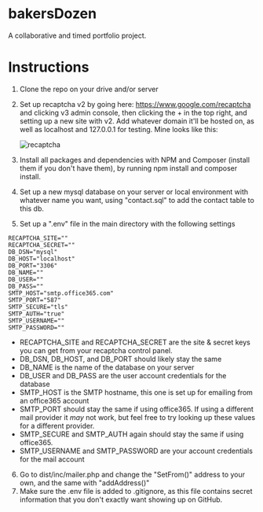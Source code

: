 # bakersDozen
A collaborative and timed portfolio project.

# Instructions
1) Clone the repo on your drive and/or server
2) Set up recaptcha v2 by going here: https://www.google.com/recaptcha and clicking v3 admin console, then clicking the + in the top right, and setting up a new site with v2.
   Add whatever domain it'll be hosted on, as well as localhost and 127.0.0.1 for testing. Mine looks like this:
   
   ![recaptcha](https://i.imgur.com/PSo3boq.png)
3) Install all packages and dependencies with NPM and Composer (install them if you don't have them), by running npm install and composer install.
4) Set up a new mysql database on your server or local environment with whatever name you want, using "contact.sql" to add the contact table to this db.
5) Set up a ".env" file in the main directory with the following settings

```
RECAPTCHA_SITE=""
RECAPTCHA_SECRET=""
DB_DSN="mysql"
DB_HOST="localhost"
DB_PORT="3306"
DB_NAME=""
DB_USER=""
DB_PASS=""
SMTP_HOST="smtp.office365.com"
SMTP_PORT="587"
SMTP_SECURE="tls"
SMTP_AUTH="true"
SMTP_USERNAME=""
SMTP_PASSWORD=""
```

  - RECAPTCHA_SITE and RECAPTCHA_SECRET are the site & secret keys you can get from your recaptcha control panel.
  - DB_DSN, DB_HOST, and DB_PORT should likely stay the same
  - DB_NAME is the name of the database on your server
  - DB_USER and DB_PASS are the user account credentials for the database
  - SMTP_HOST is the SMTP hostname, this one is set up for emailing from an office365 account
  - SMTP_PORT should stay the same if using office365. If using a different mail provider it *may* not work, but feel free to try looking up these values for a different provider.
  - SMTP_SECURE and SMTP_AUTH again should stay the same if using office365.
  - SMTP_USERNAME and SMTP_PASSWORD are your account credentials for the mail account

6) Go to dist/inc/mailer.php and change the "SetFrom()" address to your own, and the same with "addAddress()"
7) Make sure the .env file is added to .gitignore, as this file contains secret information that you don't exactly want showing up on GitHub.
